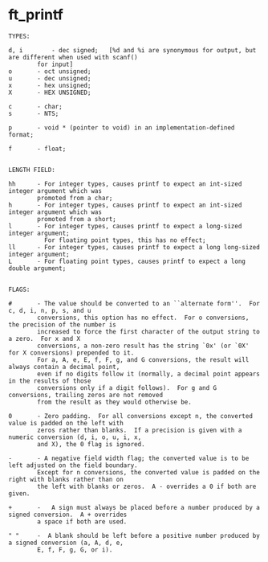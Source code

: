 # ft_printf

	TYPES:

	d, i		- dec signed;	[%d and %i are synonymous for output, but are different when used with scanf()
			for input]
	o		- oct unsigned;
	u		- dec unsigned;
	x		- hex unsigned;
	X		- HEX UNSIGNED;

	c		- char;
	s		- NTS;

	p		- void * (pointer to void) in an implementation-defined format;

	f		- float;
	

	LENGTH FIELD:

	hh		- For integer types, causes printf to expect an int-sized integer argument which was 
			promoted from a char;
	h		- For integer types, causes printf to expect an int-sized integer argument which was 
			promoted from a short;
	l		- For integer types, causes printf to expect a long-sized integer argument;
			  For floating point types, this has no effect;
	ll		- For integer types, causes printf to expect a long long-sized integer argument;
	L		- For floating point types, causes printf to expect a long double argument;


	FLAGS:

	#		- The value should be converted to an ``alternate form''.  For c, d, i, n, p, s, and u 
			conversions, this option has no effect.  For o conversions, the precision of the number is
			increased to force the first character of the output string to a zero.  For x and X 
			conversions, a non-zero result has the string `0x' (or `0X' for X conversions) prepended to it.
			For a, A, e, E, f, F, g, and G conversions, the result will always contain a decimal point,
			even if no digits follow it (normally, a decimal point appears in the results of those 
			conversions only if a digit follows).  For g and G conversions, trailing zeros are not removed
			from the result as they would otherwise be.

	0		- Zero padding.  For all conversions except n, the converted value is padded on the left with
			zeros rather than blanks.  If a precision is given with a numeric conversion (d, i, o, u, i, x, 
			and X), the 0 flag is ignored.

	-		- A negative field width flag; the converted value is to be left adjusted on the field boundary.
			Except for n conversions, the converted value is padded on the right with blanks rather than on 
			the left with blanks or zeros.  A - overrides a 0 if both are given.

	+		-   A sign must always be placed before a number produced by a signed conversion.  A + overrides
			a space if both are used.

	" "		-  A blank should be left before a positive number produced by a signed conversion (a, A, d, e,
			E, f, F, g, G, or i).